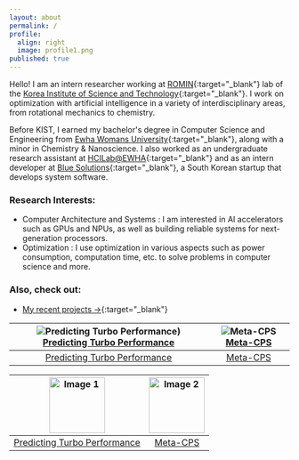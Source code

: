 ```yaml
---
layout: about
permalink: /
profile:
  align: right
  image: profile1.png
published: true
---
```


Hello! I am an intern researcher working at [ROMIN](https://romin.re.kr/){:target="_blank"} lab of the [Korea Institute of Science and Technology](https://www.kist.re.kr/eng/index.do){:target="_blank"}. I work on optimization with artificial intelligence in a variety of interdisciplinary areas, from rotational mechanics to chemistry. 

Before KIST, I earned my bachelor's degree in Computer Science and Engineering from [Ewha Womans University](https://www.ewha.ac.kr/ewhaen/index.do){:target="_blank"}, along with a minor in Chemistry & Nanoscience. I also worked as an undergraduate research assistant at [HCILab@EWHA](https://hcil-ewha.github.io/homepage/){:target="_blank"} and as an intern developer at [Blue Solutions](http://www.bluechain.kr/main#){:target="_blank"}, a South Korean startup that develops system software.

### Research Interests:
- Computer Architecture and Systems : I am interested in AI accelerators such as GPUs and NPUs, as well as building reliable systems for next-generation processors.   
- Optimization : I use optimization in various aspects such as power consumption, computation time, etc. to solve problems in computer science and more.

   
### Also, check out:
- [My recent projects →](https://soysilver.github.io/soysilvery/projects/){:target="_blank"}

![Predicting Turbo Performance](<a href="{{site.baseurl}}/assets/images/mlpArch.png">)) [Predicting Turbo Performance]({{site.baseurl}}/projects/1turbo-prediction/) | ![Meta-CPS]({{site.baseurl}}/assets/images/m-cps.png) [Meta-CPS]({{site.baseurl}}/projects/2meta-cps/) |
|:-------------------------------------------------------------------------:|:-------------------------------------------------------------------------:|
| [Predicting Turbo Performance]({{site.baseurl}}/projects/1turbo-prediction/) | [Meta-CPS]({{site.baseurl}}/projects/2meta-cps/) |


| <a href="{{site.baseurl}}/projects/1turbo-prediction/"><img src="{{site.baseurl}}/assets/images/mlpArch.png" alt="Image 1" width="100"></a> | <a href="{{site.baseurl}}/projects/2meta-cps/"><img src="{{site.baseurl}}/assets/images/m-cps.png" alt="Image 2" width="100"></a> | 
|:-------------------------------------------------------------------------------------------------------:|:-------------------------------------------------------------------------------------------------------:|
| [Predicting Turbo Performance]({{site.baseurl}}/projects/1turbo-prediction/) | [Meta-CPS]({{site.baseurl}}/projects/2meta-cps/) |